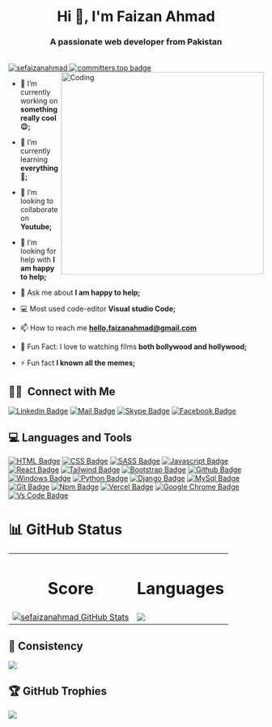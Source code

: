 <h1 align="center">Hi 👋, I'm Faizan Ahmad</h1>
<h3 align="center">A passionate web developer from Pakistan</h3>



<br/>

<div align="left"> 
  <a href="https://user-badge.committers.top/pakistan/sefaizanahmad">
    <img src="https://komarev.com/ghpvc/?username=sefaizanahmad&label=Profile%20views&color=0e75b6&style=flat" alt="sefaizanahmad" />
    <img src="https://user-badge.committers.top/pakistan/sefaizanahmad.svg" alt="committers.top badge" />
  </a>
</div>

<img align="right" alt="Coding" width="400" src="https://cdn.dribbble.com/users/1162077/screenshots/3848914/media/320984a9ca58b3c73274c9259ecf6de8.gif">



- 🔭 I’m currently working on **something really cool 😉;**

- 🌱 I’m currently learning **everything 🤣;**

- 👯 I’m looking to collaborate on **Youtube;**

- 🤝 I’m looking for help with **I am happy to help;**

- 💬 Ask me about **I am happy to help;**
  
- 💻 Most used code-editor **Visual studio Code;**

- 📫 How to reach me **hello.faizanahmad@gmail.com**
  
- 🎥 Fun Fact: I love to watching films **both bollywood and hollywood;**

- ⚡ Fun fact **I known all the memes;**

## 🤝🏻 &nbsp;Connect with Me
[![Linkedin Badge](https://img.shields.io/badge/LinkedIn-0077B5?style=for-the-badge&logo=linkedin&logoColor=white)](https://www.linkedin.com/in/sefaizanahmad/)
[![Mail Badge](https://img.shields.io/badge/Gmail-D14836?style=for-the-badge&logo=gmail&logoColor=white)](mailto:sefaizanahmad@gmail.com)
[![Skype Badge](https://img.shields.io/badge/Skype-7289DA?style=for-the-badge&logo=skype&logoColor=white)](https://join.skype.com/invite/wdO6yOdSH4bf)
[![Facebook Badge](https://img.shields.io/badge/Facebook-1877F2?style=for-the-badge&logo=facebook&logoColor=white)](https://www.facebook.com//)



## 💻 Languages and Tools
[![HTML Badge](https://img.shields.io/badge/HTML5-E34F26?style=for-the-badge&logo=html5&logoColor=white)](https://github.com/sefaizanahmad)
[![CSS Badge](https://img.shields.io/badge/CSS3-1572B6?style=for-the-badge&logo=css3&logoColor=white)](https://github.com/sefaizanahmad)
[![SASS Badge](https://img.shields.io/badge/Sass-CC6699?style=for-the-badge&logo=sass&logoColor=white)](https://github.com/sefaizanahmad)
[![Javascript Badge](https://img.shields.io/badge/JavaScript-F7DF1E?style=for-the-badge&logo=javascript&logoColor=black)](https://github.com/sefaizanahmad)
[![React Badge](https://img.shields.io/badge/React-20232A?style=for-the-badge&logo=react&logoColor=61DAFB)](https://github.com/sefaizanahmad)
[![Tailwind Badge](https://img.shields.io/badge/Tailwind_CSS-38B2AC?style=for-the-badge&logo=tailwind-css&logoColor=white)](https://github.com/sefaizanahmad)
[![Bootstrap Badge](https://img.shields.io/badge/Bootstrap-563D7C?style=for-the-badge&logo=bootstrap&logoColor=white)](https://github.com/sefaizanahmad)
[![Github Badge](https://img.shields.io/badge/Github-000000?style=for-the-badge&logo=github&logoColor=white)](https://github.com/sefaizanahmad)
[![Windows Badge](https://img.shields.io/badge/Windows-0078D6?style=for-the-badge&logo=windows&logoColor=white)](https://github.com/sefaizanahmad)
[![Python Badge](https://img.shields.io/badge/Python-330F63?style=for-the-badge&logo=python&logoColor=white)](https://github.com/sefaizanahmad)
[![Django Badge](https://img.shields.io/badge/Django-330F63?style=for-the-badge&logo=django&logoColor=white)](https://github.com/sefaizanahmad)
[![MySql Badge](https://img.shields.io/badge/MySql-330F63?style=for-the-badge&logo=mysql&logoColor=white)](https://github.com/sefaizanahmad)
[![Git Badge](https://img.shields.io/badge/git-f34f29?style=for-the-badge&logo=git&logoColor=white)](https://github.com/sefaizanahmad)
[![Npm Badge](https://img.shields.io/badge/npm-d7141a?style=for-the-badge&logo=npm&logoColor=white)](https://github.com/sefaizanahmad)
[![Vercel Badge](https://img.shields.io/badge/vercel-000?style=for-the-badge&logo=vercel&logoColor=white)](https://github.com/sefaizanahmad)
[![Google Chrome Badge](https://img.shields.io/badge/google_chrome-556532?style=for-the-badge&logo=googlechrome&logoColor=white)](https://github.com/sefaizanahmad)
[![Vs Code Badge](https://img.shields.io/badge/Visual_Studio_Code-0078D6?style=for-the-badge&logo=visualstudiocode&logoColor=white)](https://github.com/sefaizanahmad)


# 📊 GitHub Status
<table>
  <tr>
    <th><h1>Score</h1></th>
    <th><h1>Languages</h1></th>
  </tr>
  <tr>
    <td>
<a href="https://github.com/sefaizanahmad/sefaizanahmad">
  <img align="center" src="https://github-readme-stats.vercel.app/api?username=sefaizanahmad&show_icons=true&line_height=27&count_private=true&title_color=#00ccff&text_color=c9cacc&icon_color=2bbc8a&bg_color=000000" alt="sefaizanahmad GitHub Stats" />
</a></td>
    <td>
   
  <a href="https://github.com/sefaizanahmad/github-readme-stats">
  <img align="center" src="https://github-readme-stats.vercel.app/api/top-langs/?username=sefaizanahmad&theme=highcontrast" />
</a>
</td>
  </tr>
  </table>
  
## 🔄 Consistency
![](https://github-readme-streak-stats.herokuapp.com/?user=sefaizanahmad&theme=dark&hide_border=true)<br/>


## 🏆 GitHub Trophies
![](https://github-profile-trophy.vercel.app/?username=sefaizanahmad&theme=radical&no-frame=true&no-bg=false&margin-w=4)

